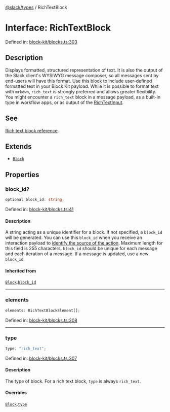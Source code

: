 [@slack/types](../index.md) / RichTextBlock

# Interface: RichTextBlock

Defined in: [block-kit/blocks.ts:303](https://github.com/slackapi/node-slack-sdk/blob/main/packages/types/src/block-kit/blocks.ts#L303)

## Description

Displays formatted, structured representation of text. It is also the output of the Slack client's
WYSIWYG message composer, so all messages sent by end-users will have this format. Use this block to include
user-defined formatted text in your Block Kit payload. While it is possible to format text with `mrkdwn`,
`rich_text` is strongly preferred and allows greater flexibility.
You might encounter a `rich_text` block in a message payload, as a built-in type in workflow apps, or as output of
the [RichTextInput](RichTextInput.md).

## See

[Rich text block reference](https://docs.slack.dev/reference/block-kit/blocks/rich-text-block).

## Extends

- [`Block`](Block.md)

## Properties

### block\_id?

```ts
optional block_id: string;
```

Defined in: [block-kit/blocks.ts:41](https://github.com/slackapi/node-slack-sdk/blob/main/packages/types/src/block-kit/blocks.ts#L41)

#### Description

A string acting as a unique identifier for a block. If not specified, a `block_id` will be generated.
You can use this `block_id` when you receive an interaction payload to
[identify the source of the action](https://docs.slack.dev/interactivity/handling-user-interaction#payloads).
Maximum length for this field is 255 characters. `block_id` should be unique for each message and each iteration of
a message. If a message is updated, use a new `block_id`.

#### Inherited from

[`Block`](Block.md).[`block_id`](Block.md#block_id)

***

### elements

```ts
elements: RichTextBlockElement[];
```

Defined in: [block-kit/blocks.ts:308](https://github.com/slackapi/node-slack-sdk/blob/main/packages/types/src/block-kit/blocks.ts#L308)

***

### type

```ts
type: "rich_text";
```

Defined in: [block-kit/blocks.ts:307](https://github.com/slackapi/node-slack-sdk/blob/main/packages/types/src/block-kit/blocks.ts#L307)

#### Description

The type of block. For a rich text block, `type` is always `rich_text`.

#### Overrides

[`Block`](Block.md).[`type`](Block.md#type)
